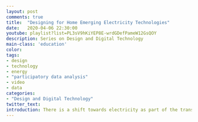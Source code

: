 ```yaml
---
layout: post
comments: true
title:  "Designing for Home Emerging Electricity Technologies"
date:   2020-04-06 22:30:00
youtube: playlist?list=PL3sV9hKiYEP8E-wrdGDefPameW12GsQOY
description: Series on Design and Digital Technology
main-class: 'education'
color:
tags:
- design
- technology
- energy
- "participatory data analysis"
- video
- data
categories:
- "Design and Digital Technology"
twitter_text:
introduction: There is a shift towards electricity as part of the transition towards more sustainable energy generation and consumption. However, designing for home emerging electricity technologies is both a technical and a contextual challenge.
---
```



